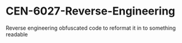# CEN-6027-Reverse-Engineering
Reverse engineering obfuscated code to reformat it in to something readable

